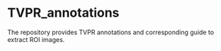 # TVPR_annotations
The repository provides TVPR annotations and corresponding guide to extract ROI images. 
